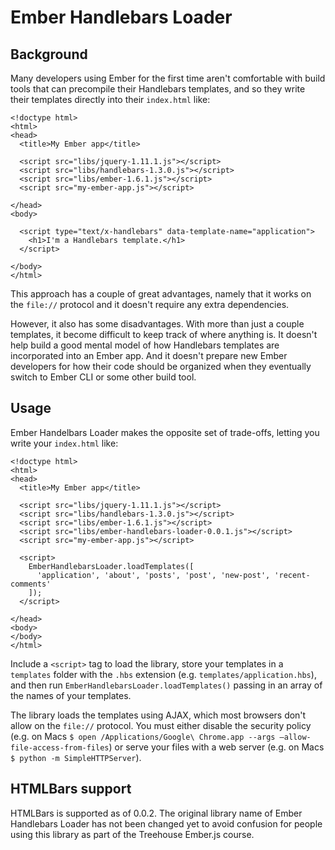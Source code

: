 # Ember Handlebars Loader

## Background

Many developers using Ember for the first time aren't comfortable with build tools that can precompile their Handlebars templates, and so they write their templates directly into their `index.html` like:

```
<!doctype html>
<html>
<head>
  <title>My Ember app</title>

  <script src="libs/jquery-1.11.1.js"></script>
  <script src="libs/handlebars-1.3.0.js"></script>
  <script src="libs/ember-1.6.1.js"></script>
  <script src="my-ember-app.js"></script>

</head>
<body>

  <script type="text/x-handlebars" data-template-name="application">
    <h1>I'm a Handlebars template.</h1>
  </script>

</body>
</html>
```

This approach has a couple of great advantages, namely that it works on the `file://` protocol and it doesn't require any extra dependencies.

However, it also has some disadvantages. With more than just a couple templates, it become difficult to keep track of where anything is. It doesn't help build a good mental model of how Handlebars templates are incorporated into an Ember app. And it doesn't prepare new Ember developers for how their code should be organized when they eventually switch to Ember CLI or some other build tool.

## Usage

Ember Handelbars Loader makes the opposite set of trade-offs, letting you write your `index.html` like:

```
<!doctype html>
<html>
<head>
  <title>My Ember app</title>

  <script src="libs/jquery-1.11.1.js"></script>
  <script src="libs/handlebars-1.3.0.js"></script>
  <script src="libs/ember-1.6.1.js"></script>
  <script src="libs/ember-handlebars-loader-0.0.1.js"></script>
  <script src="my-ember-app.js"></script>

  <script>
    EmberHandlebarsLoader.loadTemplates([
      'application', 'about', 'posts', 'post', 'new-post', 'recent-comments'
    ]);
  </script>

</head>
<body>
</body>
</html>
```

Include a `<script>` tag to load the library, store your templates in a `templates` folder with the `.hbs` extension (e.g. `templates/application.hbs`), and then run `EmberHandlebarsLoader.loadTemplates()` passing in an array of the names of your templates.

The library loads the templates using AJAX, which most browsers don't allow on the `file://` protocol. You must either disable the security policy (e.g. on Macs `$ open /Applications/Google\ Chrome.app --args –allow-file-access-from-files`) or serve your files with a web server (e.g. on Macs `$ python -m SimpleHTTPServer`).

## HTMLBars support

HTMLBars is supported as of 0.0.2. The original library name of Ember Handlebars Loader has not been changed yet to avoid confusion for people using this library as part of the Treehouse Ember.js course.
